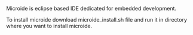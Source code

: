 Microide is eclipse based IDE dedicated for embedded development. 

To install microide download microide_install.sh file and run it in directory where you want to install microide.
